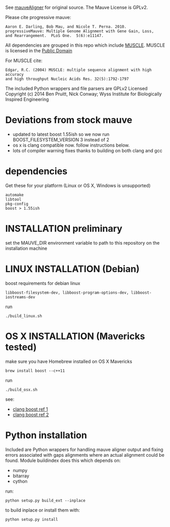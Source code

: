 See [mauveAligner](http://asap.ahabs.wisc.edu/software/mauve/overview.html) for original source. 
The Mauve License is GPLv2.  

Please cite progressive mauve:

    Aaron E. Darling, Bob Mau, and Nicole T. Perna. 2010.  
    progressiveMauve: Multiple Genome Alignment with Gene Gain, Loss, 
    and Rearrangement.  PLoS One.  5(6):e11147. 

All dependencies are grouped in this repo which include [MUSCLE](http://www.drive5.com/muscle/).
MUSCLE is licensed in the [Public Domain](http://www.drive5.com/muscle/manual/license.html)

For MUSCLE cite:

    Edgar, R.C. (2004) MUSCLE: multiple sequence alignment with high accuracy 
    and high throughput Nucleic Acids Res. 32(5):1792-1797

The included Python wrappers and file parsers are GPLv2 Licensed
Copyright (c) 2014 Ben Pruitt, Nick Conway; Wyss Institute for 
Biologically Inspired Engineering

# Deviations from stock mauve
    
- updated to latest boost 1.55ish so we now run BOOST_FILESYSTEM_VERSION 3 instead of 2
- os x is clang compatible now. follow instructions below.  
- lots of compiler warning fixes thanks to building on both clang and gcc

# dependencies

Get these for your platform (Linux or OS X, Windows is unsupported)
    
    automake
    libtool
    pkg-config
    boost > 1.55ish

# INSTALLATION preliminary

set the MAUVE_DIR environment variable to path to this repository on the 
installation machine

# LINUX INSTALLATION (Debian)

boost requirements for debian linux

    libboost-filesystem-dev, libboost-program-options-dev, libboost-iostreams-dev

run

    ./build_linux.sh

# OS X INSTALLATION (Mavericks tested)
make sure you have Homebrew installed on OS X Mavericks

    brew install boost --c++11

run  

    ./build_osx.sh

see:

-   [clang boost ref 1](http://hnrkptrsn.github.io/2013/02/26/c11-and-boost-setup-guide/)
-   [clang boost ref 2](http://stackoverflow.com/questions/17884344/why-does-boost-compilation-fails-with-clang)

# Python installation

Included are Python wrappers for handling mauve aligner output and fixing errors
associated with gaps alignments where an actual alignment could be found.
Module buildindex does this which depends on:

- numpy
- bitarray
- cython 

run:

    python setup.py build_ext --inplace

to build inplace or install them with:

    python setup.py install